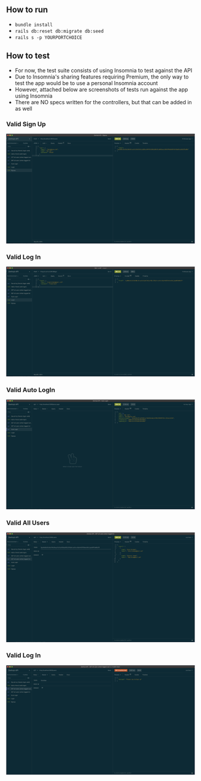 ## How to run

- `bundle install`
- `rails db:reset db:migrate db:seed`
- `rails s -p YOURPORTCHOICE`

## How to test

- For now, the test suite consists of using Insomnia to test against the API
- Due to Insomnia's sharing features requiring Premium, the only way to test the app would be to use a personal Insomnia account
- However, attached below are screenshots of tests run against the app using Insomnia
- There are NO specs written for the controllers, but that can be added in as well

### Valid Sign Up

![Valid Sign Up](./assets/Valid_Signup.png "Valid Signup")

### Valid Log In

![Valid Log In](./assets/Valid_Login.png "Valid Login")

### Valid Auto LogIn

![Valid Auto Log In](./assets/Valid_Auto_login.png "Valid AutoLogin")

### Valid All Users

![Valid All Users](./assets/Valid_All_Users.png "Valid All Users")

### Valid Log In

![Invalid All Users](./assets/Invalid_All_Users.png "Invalid All Users")
